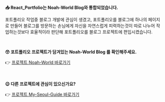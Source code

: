 <br/>

**📥 React_Portfolio는 Noah-World Blog와 통합되었습니다.**

포트폴리오 작업중 블로그 개발에 관심이 생겼고, 포트폴리오를 블로그에 하나의 페이지로 만들어 블로그를 방문하는 손님에게 자신을 자연스럽게 피력하는것이 따로 나누어 작업하는것보다 효율적이라 판단해 포트폴리오를 블로그 프로젝트에 편입시켰습니다.

<br/>


**😙 포트폴리오 프로젝트가 담겨있는 Noah-World Blog 를 확인해주세요.**

👉 [프로젝트 Noah-World 바로가기](https://github.com/noah071610/Next_Noahworld)<br/>

<br/>

**😉 다른 프로젝트에 관심이 있으신가요?**

👉 [프로젝트 My-Seoul-Guide 바로가기](https://github.com/noah071610/My-Seoul-Guide)

<br/><br/><br/><br/>

